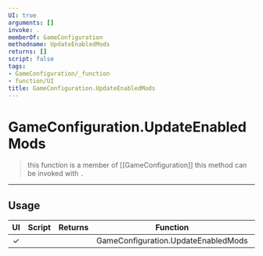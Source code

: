 ```yaml
---
UI: true
arguments: []
invoke: .
memberOf: GameConfiguration
methodname: UpdateEnabledMods
returns: []
script: false
tags:
- GameConfiguration/_function
- function/UI
title: GameConfiguration.UpdateEnabledMods
---
```

# GameConfiguration.UpdateEnabledMods
> this function is a member of [[GameConfiguration]]
> this method can be invoked with `.`
-----
## Usage
|  UI | Script | Returns | Function | Arguments |
|:---:|:------:|-------:|:--------:|:---------|
|✓| ||GameConfiguration.UpdateEnabledMods||
